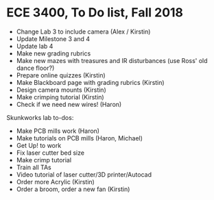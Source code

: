 
# ECE 3400, To Do list, Fall 2018

* Change Lab 3 to include camera (Alex / Kirstin)
* Update Milestone 3 and 4
* Update lab 4
* Make new grading rubrics
* Make new mazes with treasures and IR disturbances (use Ross' old dance floor?)
* Prepare online quizzes (Kirstin)
* Make Blackboard page with grading rubrics (Kirstin)
* Design camera mounts (Kirstin)
* Make crimping tutorial (Kirstin)
* Check if we need new wires! (Haron)


Skunkworks lab to-dos:
* Make PCB mills work (Haron)
* Make tutorials on PCB mills (Haron, Michael)
* Get Up! to work
* Fix laser cutter bed size
* Make crimp tutorial
* Train all TAs
* Video tutorial of laser cutter/3D printer/Autocad
* Order more Acrylic (Kirstin)
* Order a broom, order a new fan (Kirstin)

